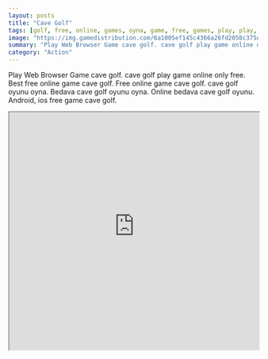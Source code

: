 ```yaml
---
layout: posts
title: "Cave Golf"
tags: [golf, free, online, games, oyna, game, free, games, play, play, games]
image: "https://img.gamedistribution.com/6a1005ef145c4366a26fd2058c375e7b.jpg"
summary: "Play Web Browser Game cave golf. cave golf play game online only free. Best free online game cave golf. Free online game cave golf. cave golf oyunu oyna. Bedava cave golf oyunu oyna. Online bedava cave golf oyunu. Android, ios free game cave golf."
category: "Action"
---
```


Play Web Browser Game cave golf. cave golf play game online only free. Best free online game cave golf. Free online game cave golf. cave golf oyunu oyna. Bedava cave golf oyunu oyna. Online bedava cave golf oyunu. Android, ios free game cave golf.

<iframe width="100%" height="480px;" src="https://html5.gamedistribution.com/6a1005ef145c4366a26fd2058c375e7b/"></iframe>